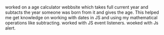 worked on a age calculator webbsite which takes full current year and subtacts the year someone was born from it and gives the age.
This helped me get knowledge on working with dates in JS and using my mathematical operations like subtracting. worked with JS event listeners.
woeked with  Js alert.